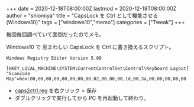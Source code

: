 +++
date = 2020-12-18T08:00:00Z
lastmod = 2020-12-18T08:00:00Z
author = "shiomiya"
title = "CapsLock を Ctrl として機能させる (Windows10)"
tags = ["windows10","memo"]
categories = ["Tweak"]
+++

毎回毎回調べていて面倒だったのでメモ。

Windows10 で 忌まわしい CapsLock を Ctrl に書き換えるスクリプト。

```reg
Windows Registry Editor Version 5.00

[HKEY_LOCAL_MACHINE\SYSTEM\CurrentControlSet\Control\Keyboard Layout]
"Scancode Map"=hex:00,00,00,00,00,00,00,00,02,00,00,00,1d,00,3a,00,00,00,00,00
```

- [caps2ctrl.reg](https://gist.githubusercontent.com/shiomiyan/554d01e4b1276a2d2d3009bcb0eddf94/raw/ccf2625c439b4958706e2a30f181989c564cd15c/caps2ctrl.reg) を右クリック > 保存
- ダブルクリックで実行してから PC を再起動して終わり。